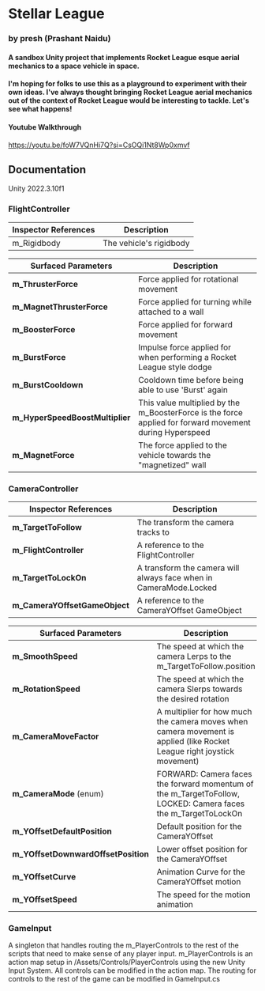 # Stellar League
### by presh (Prashant Naidu)

#### A sandbox Unity project that implements Rocket League esque aerial mechanics to a space vehicle in space.

#### I'm hoping for folks to use this as a playground to experiment with their own ideas. I've always thought bringing Rocket League aerial mechanics out of the context of Rocket League would be interesting to tackle. Let's see what happens!

#### Youtube Walkthrough
https://youtu.be/foW7VQnHi7Q?si=CsOQi1Nt8Wp0xmvf

## Documentation
Unity 2022.3.10f1

### FlightController
| **Inspector References** | **Description** |
| ------------------------ | ---- |
|   m_Rigidbody            | The vehicle's rigidbody |

| **Surfaced Parameters**         | **Description** |
| ------------------------------- | ---- |
| **m_ThrusterForce**             | Force applied for rotational movement |
| **m_MagnetThrusterForce**       | Force applied for turning while attached to a wall |
| **m_BoosterForce**              | Force applied for forward movement |
| **m_BurstForce**                | Impulse force applied for when performing a Rocket League style dodge |  
| **m_BurstCooldown**             | Cooldown time before being able to use 'Burst' again |
| **m_HyperSpeedBoostMultiplier** | This value multiplied by the m_BoosterForce is the force applied for forward movement during Hyperspeed |
| **m_MagnetForce**               | The force applied to the vehicle towards the "magnetized" wall |

### CameraController
| **Inspector References** | **Description** |
| ------------------------ | ---- |
| **m_TargetToFollow**     | The transform the camera tracks to |
| **m_FlightController**   | A reference to the FlightController |
| **m_TargetToLockOn**     | A transform the camera will always face when in CameraMode.Locked |
| **m_CameraYOffsetGameObject**       | A reference to the CameraYOffset GameObject |

| **Surfaced Parameters**             | **Description** |
| ----------------------------------- | ---- |
| **m_SmoothSpeed**                   | The speed at which the camera Lerps to the m_TargetToFollow.position |
| **m_RotationSpeed**                 | The speed at which the camera Slerps towards the desired rotation |
| **m_CameraMoveFactor**              | A multiplier for how much the camera moves when camera movement is applied (like Rocket League right joystick movement) |
| **m_CameraMode** (enum)             | FORWARD: Camera faces the forward momentum of the m_TargetToFollow, LOCKED: Camera faces the m_TargetToLockOn |
| **m_YOffsetDefaultPosition**        | Default position for the CameraYOffset |
| **m_YOffsetDownwardOffsetPosition** | Lower offset position for the CameraYOffset |
| **m_YOffsetCurve**                  | Animation Curve for the CameraYOffset motion |
| **m_YOffsetSpeed**                  | The speed for the motion animation |

### GameInput

A singleton that handles routing the m_PlayerControls to the rest of the scripts that need to make sense of any player input. m_PlayerControls is an action map setup in /Assets/Controls/PlayerControls using the new Unity Input System. All controls can be modified in the action map. The routing for controls to the rest of the game can be modified in GameInput.cs
